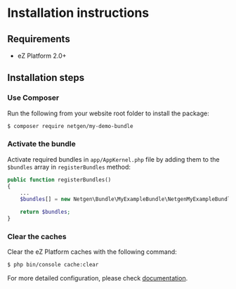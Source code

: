 Installation instructions
=========================

Requirements
------------

* eZ Platform 2.0+

Installation steps
------------------

### Use Composer

Run the following from your website root folder to install the package:

```bash
$ composer require netgen/my-demo-bundle
```

### Activate the bundle

Activate required bundles in `app/AppKernel.php` file by adding them to the `$bundles` array in `registerBundles` method:

```php
public function registerBundles()
{
    ...
    $bundles[] = new Netgen\Bundle\MyExampleBundle\NetgenMyExampleBundle();

    return $bundles;
}
```
 

### Clear the caches

Clear the eZ Platform caches with the following command:

```bash
$ php bin/console cache:clear
```

For more detailed configuration, please check [documentation](DOC.md).